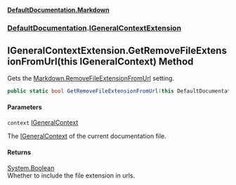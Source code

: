 #### [DefaultDocumentation.Markdown](index.md 'index')
### [DefaultDocumentation](index.md#DefaultDocumentation 'DefaultDocumentation').[IGeneralContextExtension](IGeneralContextExtension.md 'DefaultDocumentation.IGeneralContextExtension')

## IGeneralContextExtension.GetRemoveFileExtensionFromUrl(this IGeneralContext) Method

Gets the [Markdown.RemoveFileExtensionFromUrl](https://github.com/Doraku/DefaultDocumentation#removefileextensionfromurl 'https://github.com/Doraku/DefaultDocumentation#removefileextensionfromurl') setting.

```csharp
public static bool GetRemoveFileExtensionFromUrl(this DefaultDocumentation.IGeneralContext context);
```
#### Parameters

<a name='DefaultDocumentation.IGeneralContextExtension.GetRemoveFileExtensionFromUrl(thisDefaultDocumentation.IGeneralContext).context'></a>

`context` [IGeneralContext](https://github.com/Doraku/DefaultDocumentation/blob/master/documentation/api/IGeneralContext.md 'DefaultDocumentation.IGeneralContext')

The [IGeneralContext](https://github.com/Doraku/DefaultDocumentation/blob/master/documentation/api/IGeneralContext.md 'DefaultDocumentation.IGeneralContext') of the current documentation file.

#### Returns
[System.Boolean](https://docs.microsoft.com/en-us/dotnet/api/System.Boolean 'System.Boolean')  
Whether to include the file extension in urls.